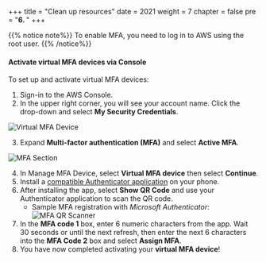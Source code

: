 +++
title = "Clean up resources"
date = 2021
weight = 7
chapter = false
pre = "<b>6. </b>"
+++

{{% notice note%}}
To enable MFA, you need to log in to AWS using the root user.
{{% /notice%}}

#### Activate virtual MFA devices via Console

To set up and activate virtual MFA devices:

1. Sign-in to the AWS Console.
2. In the upper right corner, you will see your account name. Click the drop-down and select **My Security Credentials**.

![Virtual MFA Device](/images/1-account-setup/MySecurity_v1.png?width=15pc)

3. Expand **Multi-factor authentication (MFA)** and select **Active MFA**.

![MFA Section](/images/1-account-setup/MFA.png?width=90pc)

4. In Manage MFA Device, select **Virtual MFA device** then select **Continue**.
5. Install a [compatible Authenticator application](https://aws.amazon.com/iam/features/mfa/#Virtual_MFA_Applications) on your phone.
6. After installing the app, select **Show QR Code** and use your Authenticator application to scan the QR code.
    - Sample MFA registration with _Microsoft Authenticator_:
      ![MFA QR Scanner](/images/1-account-setup/MFAScannerQR.png?width=90pc)
7. In the **MFA code 1** box, enter 6 numeric characters from the app. Wait 30 seconds or until the next refresh, then enter the next 6 characters into the **MFA Code 2** box and select **Assign MFA**.
8. You have now completed activating your **virtual MFA device**!
